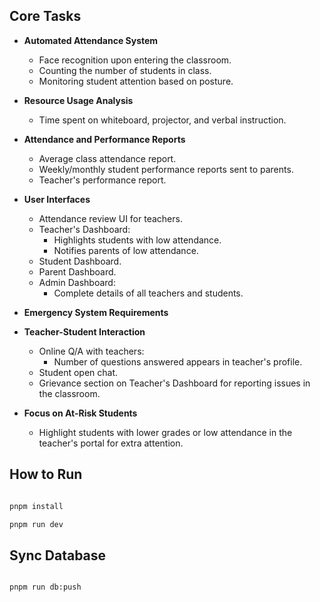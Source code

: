 ## Core Tasks

- **Automated Attendance System**

  - Face recognition upon entering the classroom.
  - Counting the number of students in class.
  - Monitoring student attention based on posture.

- **Resource Usage Analysis**

  - Time spent on whiteboard, projector, and verbal instruction.

- **Attendance and Performance Reports**

  - Average class attendance report.
  - Weekly/monthly student performance reports sent to parents.
  - Teacher's performance report.

- **User Interfaces**

  - Attendance review UI for teachers.
  - Teacher's Dashboard:
    - Highlights students with low attendance.
    - Notifies parents of low attendance.
  - Student Dashboard.
  - Parent Dashboard.
  - Admin Dashboard:
    - Complete details of all teachers and students.

- **Emergency System Requirements**

- **Teacher-Student Interaction**

  - Online Q/A with teachers:
    - Number of questions answered appears in teacher's profile.
  - Student open chat.
  - Grievance section on Teacher's Dashboard for reporting issues in the classroom.

- **Focus on At-Risk Students**
  - Highlight students with lower grades or low attendance in the teacher's portal for extra attention.

## How to Run

```bash

pnpm install

pnpm run dev

```

## Sync Database

```bash

pnpm run db:push

```
